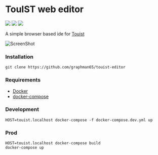 TouIST web editor
=================

![](https://img.shields.io/docker/build/touist/editor-ide.svg?label=touist/editor-ide:latest)
![](https://img.shields.io/docker/build/touist/editor-server.svg?label=touist/editor-server:latest)
![](https://img.shields.io/docker/build/touist/editor-nginx.svg?label=touist/editor-nginx:latest)

A simple browser based ide for [Touist](https://github.com/touist/touist)

![ScreenShot](./assets/screenshot1.png)

### Installation
```git clone https://github.com/graphman65/touist-editor```

### Requirements
- [Docker](https://www.docker.com/)
- [docker-compose](https://docs.docker.com/compose/)

### Development
```HOST=touist.localhost docker-compose -f docker-compose.dev.yml up```


### Prod
```
HOST=touist.localhost docker-compose build
docker-compose up
```
